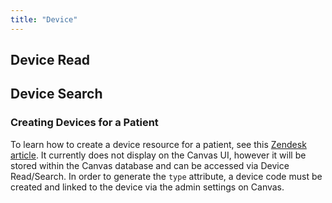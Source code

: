 ```yaml
---
title: "Device"
---
```


## Device Read

## Device Search
### Creating Devices for a Patient

To learn how to create a device resource for a patient, see this [Zendesk article](https://canvas-medical.zendesk.com/hc/en-us/articles/4413855312147-Implantable-Device-List). It currently does not display on the Canvas UI, however it will be stored within the Canvas database and can be accessed via Device Read/Search. In order to generate the `type` attribute, a device code must be created and linked to the device via the admin settings on Canvas.